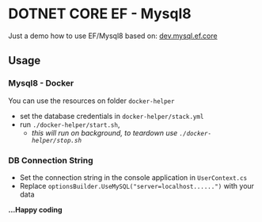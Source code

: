 # DOTNET CORE  EF - Mysql8

Just a demo how to use EF/Mysql8 based on: [dev.mysql.ef.core](https://dev.mysql.com/doc/connector-net/en/connector-net-entityframework-core-example.html)


## Usage

### Mysql8 - Docker 
You can use the resources on folder `docker-helper`
* set the database credentials in `docker-helper/stack.yml`
* run `./docker-helper/start.sh`, 
    * *this will run on background, to teardown use `./docker-helper/stop.sh`*

### DB  Connection String
* Set the connection string in the console application in `UserContext.cs`
* Replace `optionsBuilder.UseMySQL("server=localhost......")`  with your data


**...Happy coding**